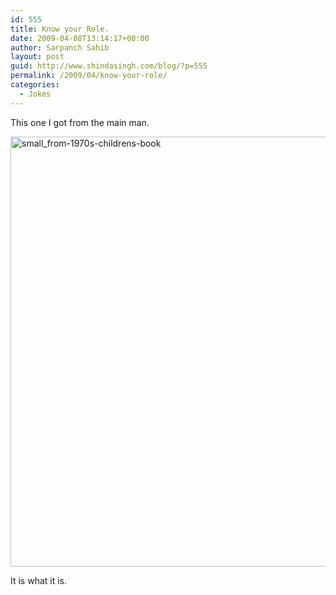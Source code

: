 ```yaml
---
id: 555
title: Know your Role.
date: 2009-04-08T13:14:17+00:00
author: Sarpanch Sahib
layout: post
guid: http://www.shindasingh.com/blog/?p=555
permalink: /2009/04/know-your-role/
categories:
  - Jokes
---
```

This one I got from the main man.

<img class="alignnone size-full wp-image-556" title="small_from-1970s-childrens-book" src="http://www.shindasingh.com/blog/wp-content/uploads/2009/04/small_from-1970s-childrens-book.jpg" alt="small_from-1970s-childrens-book" width="600" height="688" />

It is what it is.